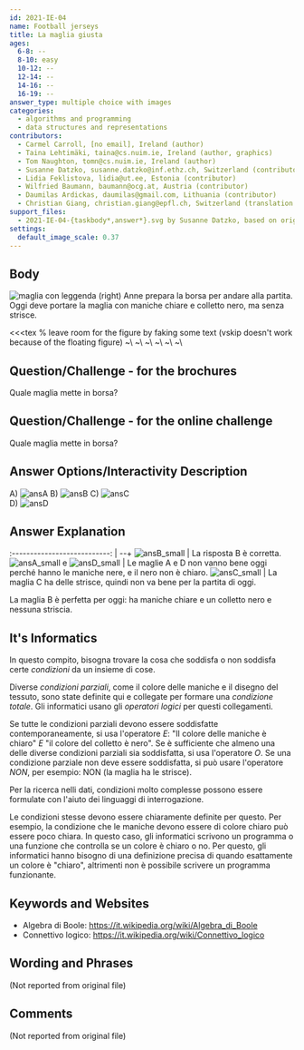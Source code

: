 ```yaml
---
id: 2021-IE-04
name: Football jerseys
title: La maglia giusta
ages:
  6-8: --
  8-10: easy
  10-12: --
  12-14: --
  14-16: --
  16-19: --
answer_type: multiple choice with images
categories:
  - algorithms and programming
  - data structures and representations
contributors:
  - Carmel Carroll, [no email], Ireland (author)
  - Taina Lehtimäki, taina@cs.nuim.ie, Ireland (author, graphics)
  - Tom Naughton, tomn@cs.nuim.ie, Ireland (author)
  - Susanne Datzko, susanne.datzko@inf.ethz.ch, Switzerland (contributor, graphics)
  - Lidia Feklistova, lidia@ut.ee, Estonia (contributor)
  - Wilfried Baumann, baumann@ocg.at, Austria (contributor)
  - Daumilas Ardickas, daumilas@gmail.com, Lithuania (contributor)
  - Christian Giang, christian.giang@epfl.ch, Switzerland (translation from German into Italian)    
support_files:
  - 2021-IE-04-{taskbody*,answer*}.svg by Susanne Datzko, based on originals by Taina Lehtimäki
settings:
  default_image_scale: 0.37
---
```


[ansA]: graphics/2021-IE-04-answerA.svg "risposta A"
[ansB]: graphics/2021-IE-04-answerB.svg "risposta B"
[ansC]: graphics/2021-IE-04-answerC.svg "risposta C"
[ansD]: graphics/2021-IE-04-answerD.svg "risposta D"

[ansA_small]: graphics/2021-IE-04-answerA.svg "risposta A (50px)"
[ansB_small]: graphics/2021-IE-04-answerB.svg "risposta B (50px)"
[ansC_small]: graphics/2021-IE-04-answerC.svg "risposta C (50px)"
[ansD_small]: graphics/2021-IE-04-answerD.svg "risposta D (50px)"


## Body

![](graphics/ita/2021-IE-04-taskbody-compatible-ita.svg "maglia con leggenda (right)")
Anne prepara la borsa per andare alla partita.
Oggi deve portare la maglia con maniche chiare e colletto nero, ma senza strisce.

<<<tex
% leave room for the figure by faking some text (vskip doesn't work because of the floating figure)
~\\
~\\
~\\
~\\
~\\
~\\
>>>


## Question/Challenge - for the brochures

Quale maglia mette in borsa?


## Question/Challenge - for the online challenge

Quale maglia mette in borsa?


## Answer Options/Interactivity Description


  A)  ![ansA]
  B)  ![ansB] 
  C)  ![ansC]   
  D)  ![ansD] 



## Answer Explanation

:---------------------------: | --+
        ![ansB_small]         | La risposta B è corretta.
![ansA_small] e ![ansD_small] | Le maglie A e D non vanno bene oggi perché hanno le maniche nere, e il nero non è chiaro.
        ![ansC_small]         | La maglia C ha delle strisce, quindi non va bene per la partita di oggi.

La maglia B è perfetta per oggi: ha maniche chiare e un colletto nero e nessuna striscia.


## It's Informatics

In questo compito, bisogna trovare la cosa che soddisfa o non soddisfa certe _condizioni_ da un insieme di cose.

Diverse _condizioni parziali_, come il colore delle maniche e il disegno del tessuto, sono state definite qui e collegate per formare una _condizione totale_. Gli informatici usano gli _operatori logici_ per questi collegamenti.

Se tutte le condizioni parziali devono essere soddisfatte contemporaneamente, si usa l'operatore _E_: "Il colore delle maniche è chiaro" _E_ "il colore del colletto è nero". Se è sufficiente che almeno una delle diverse condizioni parziali sia soddisfatta, si usa l'operatore _O_. Se una condizione parziale non deve essere soddisfatta, si può usare l'operatore _NON_, per esempio: NON (la maglia ha le strisce).

Per la ricerca nelli dati, condizioni molto complesse possono essere formulate con l'aiuto dei linguaggi di interrogazione.

Le condizioni stesse devono essere chiaramente definite per questo. Per esempio, la condizione che le maniche devono essere di colore chiaro può essere poco chiara. In questo caso, gli informatici scrivono un programma o una funzione che controlla se un colore è chiaro o no. Per questo, gli informatici hanno bisogno di una definizione precisa di quando esattamente un colore è "chiaro", altrimenti non è possibile scrivere un programma funzionante.


## Keywords and Websites

 - Algebra di Boole: https://it.wikipedia.org/wiki/Algebra_di_Boole
 - Connettivo logico: https://it.wikipedia.org/wiki/Connettivo_logico



## Wording and Phrases

(Not reported from original file)


## Comments

(Not reported from original file)
